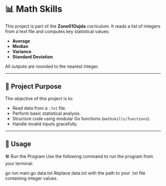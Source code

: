 # 📊 Math Skills

This project is part of the **Zone01Oujda** curriculum. It reads a list of integers from a text file and computes key statistical values:

- **Average**
- **Median**
- **Variance**
- **Standard Deviation**

All outputs are rounded to the nearest integer.

---

## 🧠 Project Purpose

The objective of this project is to:

- Read data from a `.txt` file.
- Perform basic statistical analysis.
- Structure code using modular Go functions (`mathskills/functions`).
- Handle invalid inputs gracefully.

---

## 🚀 Usage
  🛠 Run the Program
Use the following command to run the program from your terminal:


go run main.go data.txt
Replace data.txt with the path to your .txt file containing integer values.


